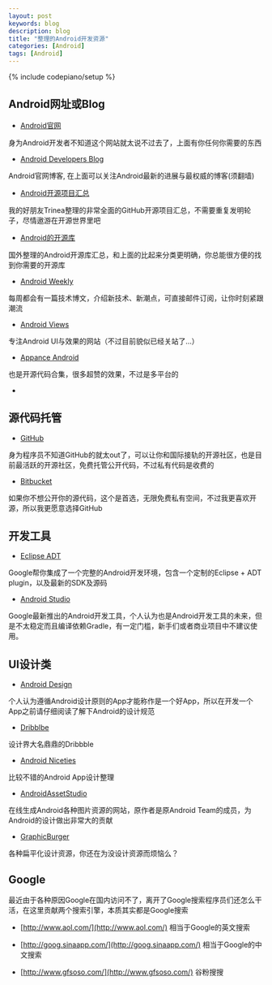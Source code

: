 ```yaml
---
layout: post
keywords: blog
description: blog
title: "整理的Android开发资源"
categories: [Android]
tags: [Android]
---
```

{% include codepiano/setup %}

## Android网址或Blog

* [Android官网](http://developer.android.com/index.html)

身为Android开发者不知道这个网站就太说不过去了，上面有你任何你需要的东西

* [Android Developers Blog](http://android-developers.blogspot.com/)

Android官网博客, 在上面可以关注Android最新的进展与最权威的博客(须翻墙)

* [Android开源项目汇总](https://github.com/Trinea/android-open-project)

我的好朋友Trinea整理的非常全面的GitHub开源项目汇总，不需要重复发明轮子，尽情遨游在开源世界里吧

* [Android的开源库](http://android-arsenal.com/)

国外整理的Android开源库汇总，和上面的比起来分类更明确，你总能很方便的找到你需要的开源库

* [Android Weekly](http://androidweekly.net/)

每周都会有一篇技术博文，介绍新技术、新潮点，可直接邮件订阅，让你时刻紧跟潮流

* [Android Views](http://www.androidviews.net/)

专注Android UI与效果的网站（不过目前貌似已经关站了...）

* [Appance Android](http://www.appance.com/category/android/)

也是开源代码合集，很多超赞的效果，不过是多平台的

* 

## 源代码托管

* [GitHub](https://github.com/)

身为程序员不知道GitHub的就太out了，可以让你和国际接轨的开源社区，也是目前最活跃的开源社区，免费托管公开代码，不过私有代码是收费的

* [Bitbucket](https://bitbucket.org/)

如果你不想公开你的源代码，这个是首选，无限免费私有空间，不过我更喜欢开源，所以我更愿意选择GitHub

## 开发工具

* [Eclipse ADT](http://developer.android.com/sdk/index.html)

Google帮你集成了一个完整的Android开发环境，包含一个定制的Eclipse + ADT plugin，以及最新的SDK及源码

* [Android Studio](http://developer.android.com/sdk/installing/studio.html)

Google最新推出的Android开发工具，个人认为也是Android开发工具的未来，但是不太稳定而且编译依赖Gradle，有一定门槛，新手们或者商业项目中不建议使用。

## UI设计类

* [Android Design](https://developer.android.com/design/index.html)

个人认为遵循Android设计原则的App才能称作是一个好App，所以在开发一个App之前请仔细阅读了解下Android的设计规范

* [Dribblbe](https://dribbble.com/)

设计界大名鼎鼎的Dribbble

* [Android Niceties](http://androidniceties.tumblr.com/)

比较不错的Android App设计整理

* [AndroidAssetStudio](http://romannurik.github.io/AndroidAssetStudio/)

在线生成Android各种图片资源的网站，原作者是原Android Team的成员，为Android的设计做出非常大的贡献

* [GraphicBurger](http://graphicburger.com/)

各种扁平化设计资源，你还在为没设计资源而烦恼么？

## Google

最近由于各种原因Google在国内访问不了，离开了Google搜索程序员们还怎么干活，在这里贡献两个搜索引擎，本质其实都是Google搜索

* [http://www.aol.com/](http://www.aol.com/) 相当于Google的英文搜索

* [http://goog.sinaapp.com/](http://goog.sinaapp.com/) 相当于Google的中文搜索

* [http://www.gfsoso.com/](http://www.gfsoso.com/) 谷粉搜搜

